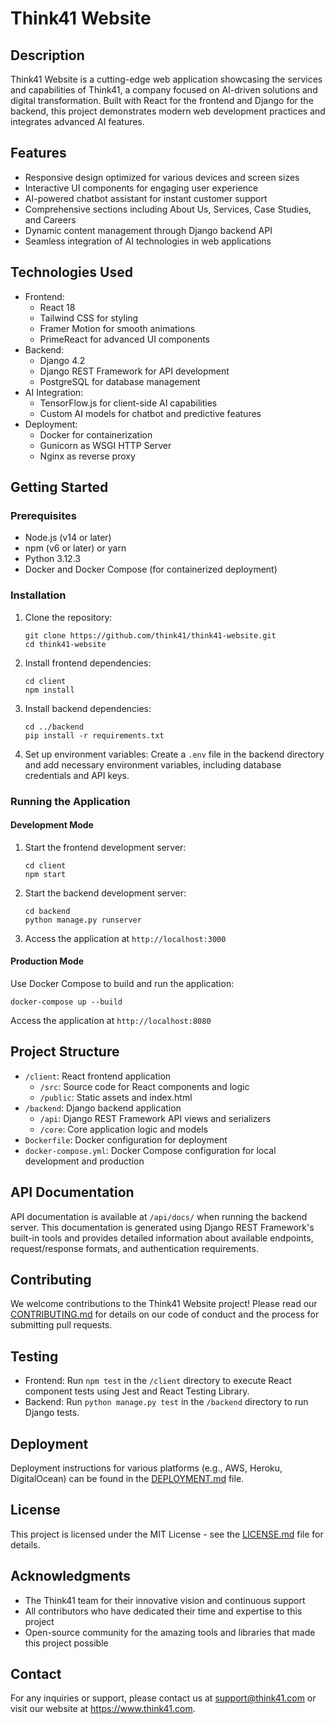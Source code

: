# Think41 Website

## Description
Think41 Website is a cutting-edge web application showcasing the services and capabilities of Think41, a company focused on AI-driven solutions and digital transformation. Built with React for the frontend and Django for the backend, this project demonstrates modern web development practices and integrates advanced AI features.

## Features
- Responsive design optimized for various devices and screen sizes
- Interactive UI components for engaging user experience
- AI-powered chatbot assistant for instant customer support
- Comprehensive sections including About Us, Services, Case Studies, and Careers
- Dynamic content management through Django backend API
- Seamless integration of AI technologies in web applications

## Technologies Used
- Frontend:
  - React 18
  - Tailwind CSS for styling
  - Framer Motion for smooth animations
  - PrimeReact for advanced UI components
- Backend:
  - Django 4.2
  - Django REST Framework for API development
  - PostgreSQL for database management
- AI Integration:
  - TensorFlow.js for client-side AI capabilities
  - Custom AI models for chatbot and predictive features
- Deployment:
  - Docker for containerization
  - Gunicorn as WSGI HTTP Server
  - Nginx as reverse proxy

## Getting Started

### Prerequisites
- Node.js (v14 or later)
- npm (v6 or later) or yarn
- Python 3.12.3
- Docker and Docker Compose (for containerized deployment)

### Installation

1. Clone the repository:
   ```
   git clone https://github.com/think41/think41-website.git
   cd think41-website
   ```

2. Install frontend dependencies:
   ```
   cd client
   npm install
   ```

3. Install backend dependencies:
   ```
   cd ../backend
   pip install -r requirements.txt
   ```

4. Set up environment variables:
   Create a `.env` file in the backend directory and add necessary environment variables, including database credentials and API keys.

### Running the Application

#### Development Mode

1. Start the frontend development server:
   ```
   cd client
   npm start
   ```

2. Start the backend development server:
   ```
   cd backend
   python manage.py runserver
   ```

3. Access the application at `http://localhost:3000`

#### Production Mode

Use Docker Compose to build and run the application:

```
docker-compose up --build
```

Access the application at `http://localhost:8080`

## Project Structure
- `/client`: React frontend application
  - `/src`: Source code for React components and logic
  - `/public`: Static assets and index.html
- `/backend`: Django backend application
  - `/api`: Django REST Framework API views and serializers
  - `/core`: Core application logic and models
- `Dockerfile`: Docker configuration for deployment
- `docker-compose.yml`: Docker Compose configuration for local development and production

## API Documentation
API documentation is available at `/api/docs/` when running the backend server. This documentation is generated using Django REST Framework's built-in tools and provides detailed information about available endpoints, request/response formats, and authentication requirements.

## Contributing
We welcome contributions to the Think41 Website project! Please read our [CONTRIBUTING.md](CONTRIBUTING.md) for details on our code of conduct and the process for submitting pull requests.

## Testing
- Frontend: Run `npm test` in the `/client` directory to execute React component tests using Jest and React Testing Library.
- Backend: Run `python manage.py test` in the `/backend` directory to run Django tests.

## Deployment
Deployment instructions for various platforms (e.g., AWS, Heroku, DigitalOcean) can be found in the [DEPLOYMENT.md](DEPLOYMENT.md) file.

## License
This project is licensed under the MIT License - see the [LICENSE.md](LICENSE.md) file for details.

## Acknowledgments
- The Think41 team for their innovative vision and continuous support
- All contributors who have dedicated their time and expertise to this project
- Open-source community for the amazing tools and libraries that made this project possible

## Contact
For any inquiries or support, please contact us at support@think41.com or visit our website at https://www.think41.com.
